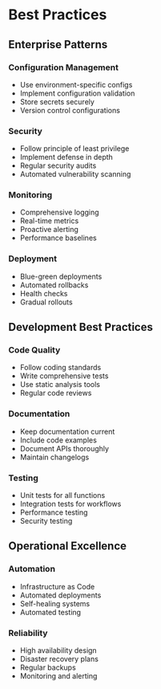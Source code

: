 # Best Practices

## Enterprise Patterns

### Configuration Management
- Use environment-specific configs
- Implement configuration validation
- Store secrets securely
- Version control configurations

### Security
- Follow principle of least privilege
- Implement defense in depth
- Regular security audits
- Automated vulnerability scanning

### Monitoring
- Comprehensive logging
- Real-time metrics
- Proactive alerting
- Performance baselines

### Deployment
- Blue-green deployments
- Automated rollbacks
- Health checks
- Gradual rollouts

## Development Best Practices

### Code Quality
- Follow coding standards
- Write comprehensive tests
- Use static analysis tools
- Regular code reviews

### Documentation
- Keep documentation current
- Include code examples
- Document APIs thoroughly
- Maintain changelogs

### Testing
- Unit tests for all functions
- Integration tests for workflows
- Performance testing
- Security testing

## Operational Excellence

### Automation
- Infrastructure as Code
- Automated deployments
- Self-healing systems
- Automated testing

### Reliability
- High availability design
- Disaster recovery plans
- Regular backups
- Monitoring and alerting